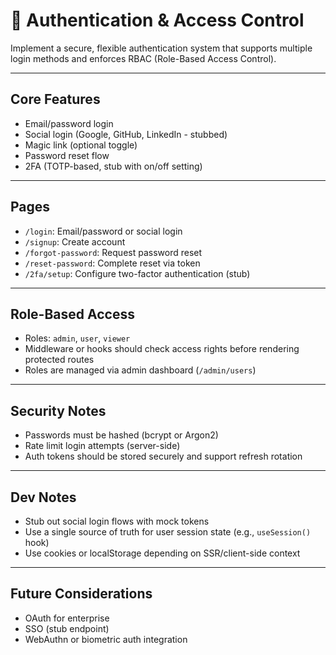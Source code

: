 # 🔐 Authentication & Access Control

Implement a secure, flexible authentication system that supports multiple login methods and enforces RBAC (Role-Based Access Control).

---

## Core Features

- Email/password login
- Social login (Google, GitHub, LinkedIn - stubbed)
- Magic link (optional toggle)
- Password reset flow
- 2FA (TOTP-based, stub with on/off setting)

---

## Pages

- `/login`: Email/password or social login
- `/signup`: Create account
- `/forgot-password`: Request password reset
- `/reset-password`: Complete reset via token
- `/2fa/setup`: Configure two-factor authentication (stub)

---

## Role-Based Access

- Roles: `admin`, `user`, `viewer`
- Middleware or hooks should check access rights before rendering protected routes
- Roles are managed via admin dashboard (`/admin/users`)

---

## Security Notes

- Passwords must be hashed (bcrypt or Argon2)
- Rate limit login attempts (server-side)
- Auth tokens should be stored securely and support refresh rotation

---

## Dev Notes

- Stub out social login flows with mock tokens
- Use a single source of truth for user session state (e.g., `useSession()` hook)
- Use cookies or localStorage depending on SSR/client-side context

---

## Future Considerations

- OAuth for enterprise
- SSO (stub endpoint)
- WebAuthn or biometric auth integration
